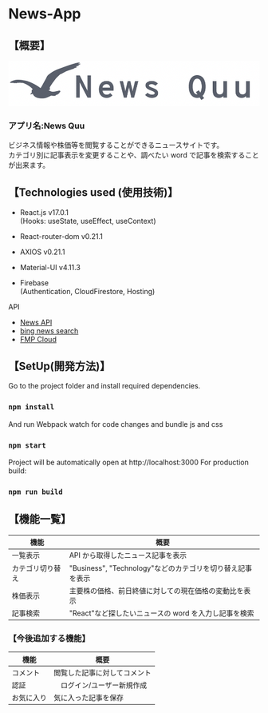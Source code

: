 # News-App

## 【概要】

![Alt text](src/assets/logo-news.png)

### アプリ名:News Quu

ビジネス情報や株価等を閲覧することができるニュースサイトです。\
 カテゴリ別に記事表示を変更することや、調べたい word で記事を検索することが出来ます。

## 【Technologies used (使用技術)】

- React.js v17.0.1\
   (Hooks: useState, useEffect, useContext)
- React-router-dom v0.21.1
- AXIOS v0.21.1
- Material-UI v4.11.3

- Firebase\
  (Authentication, CloudFirestore, Hosting)

API

- [News API](https://newsapi.org/)
- [bing news search](https://api.rakuten.net/microsoft-azure-org-microsoft-cognitive-services/api/bing-news-search1/details)
- [FMP Cloud](https://fmpcloud.io/)

## 【SetUp(開発方法)】

Go to the project folder and install required dependencies.

### `npm install`

And run Webpack watch for code changes and bundle js and css

### `npm start`

Project will be automatically open at http://localhost:3000
For production build:

### `npm run build`

## 【機能一覧】

| 機能             | 概要                                                       |
| ---------------- | ---------------------------------------------------------- |
| 一覧表示         | API から取得したニュース記事を表示                         |
| カテゴリ切り替え | "Business", "Technology"などのカテゴリを切り替え記事を表示 |
| 株価表示         | 主要株の価格、前日終値に対しての現在価格の変動比を表示     |
| 記事検索         | "React"など探したいニュースの word を入力し記事を検索      |

### 【今後追加する機能】

| 機能       | 概要                         |
| ---------- | ---------------------------- |
| コメント   | 閲覧した記事に対してコメント |
| 認証       | 　ログイン/ユーザー新規作成  |
| お気に入り | 気に入った記事を保存         |
